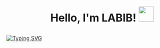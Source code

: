 <h1><p align="center">Hello, I'm LABIB! <a href="https://www.github.com/labibahmed10"><img src="https://media.giphy.com/media/hvRJCLFzcasrR4ia7z/giphy.gif" width="40px"></h1></a></p>


[![Typing SVG](https://readme-typing-svg.demolab.com?font=Fira+Code&size=25&pause=1000&multiline=true&repeat=false&width=1100&height=150&lines=Frontend+Focused+Full+Stack+developer.Currently+looking+for+a+role+on;Frontend+in+any+company+that+will+help+to+grow+me+in+the+future.+;Proficiency+in+Javascript%2C+ES6%2B%2C+React+including++modern+Frameworks%2C+;Libraries+and+Practice)](https://git.io/typing-svg)
<!---
labibahmed10/labibahmed10 is a ✨ special ✨ repository because its `README.md` (this file) appears on your GitHub profile.
You can click the Preview link to take a look at your changes.
--->
